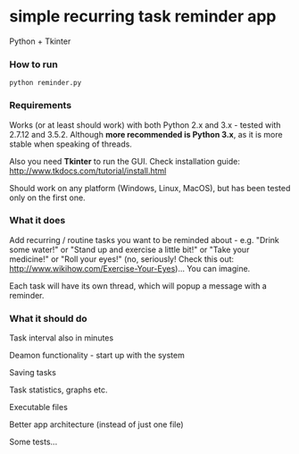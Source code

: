 # simple recurring task reminder app

Python + Tkinter

### How to run

```
python reminder.py
```

### Requirements

Works (or at least should work) with both Python 2.x and 3.x - tested with 2.7.12 and 3.5.2. Although **more recommended is Python 3.x**, as it is more stable when speaking of threads.

Also you need **Tkinter** to run the GUI. Check installation guide: http://www.tkdocs.com/tutorial/install.html

Should work on any platform (Windows, Linux, MacOS), but has been tested only on the first one.

### What it does

Add recurring / routine tasks you want to be reminded about - e.g. "Drink some water!" or "Stand up and exercise a little bit!" or "Take your medicine!" or "Roll your eyes!" (no, seriously! Check this out: http://www.wikihow.com/Exercise-Your-Eyes)... You can imagine.

Each task will have its own thread, which will popup a message with a reminder.

### What it should do

Task interval also in minutes

Deamon functionality - start up with the system

Saving tasks

Task statistics, graphs etc.

Executable files

Better app architecture (instead of just one file)

Some tests...